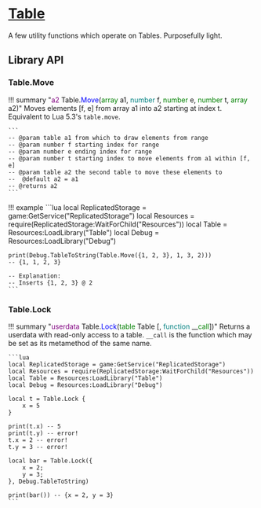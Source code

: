 # [Table](https://github.com/RoStrap/DataTypes/blob/master/Table.lua)

A few utility functions which operate on Tables. Purposefully light.

## Library API
### Table.Move

!!! summary "<span style="color:purple;">a2</span> Table.<span style="color:blue;">Move</span>(<span style="color:green;">array</span> a1, <span style="color:teal;">number</span> f, <span style="color:green;">number</span> e, <span style="color:green;">number</span> t, <span style="color:green;">array</span> a2)"
	Moves elements [f, e] from array a1 into a2 starting at index t. Equivalent to Lua 5.3's `table.move`.

	```
	-- @param table a1 from which to draw elements from range
	-- @param number f starting index for range
	-- @param number e ending index for range
	-- @param number t starting index to move elements from a1 within [f, e]
	-- @param table a2 the second table to move these elements to
	--	@default a2 = a1
	-- @returns a2
	```

!!! example
	```lua
	local ReplicatedStorage = game:GetService("ReplicatedStorage")
	local Resources = require(ReplicatedStorage:WaitForChild("Resources"))
	local Table = Resources:LoadLibrary("Table")
	local Debug = Resources:LoadLibrary("Debug")

	print(Debug.TableToString(Table.Move({1, 2, 3}, 1, 3, 2)))
	-- {1, 1, 2, 3}

	-- Explanation:
	-- Inserts {1, 2, 3} @ 2
	```

### Table.Lock

!!! summary "<span style="color:purple;">userdata</span> Table.<span style="color:blue;">Lock</span>(<span style="color:green;">table</span> Table [, <span style="color:teal;">function</span> __<span style="color:green;">call</span>])"
	Returns a userdata with read-only access to a table. `__call` is the function which may be set as its metamethod of the same name.

	```lua
	local ReplicatedStorage = game:GetService("ReplicatedStorage")
	local Resources = require(ReplicatedStorage:WaitForChild("Resources"))
	local Table = Resources:LoadLibrary("Table")
	local Debug = Resources:LoadLibrary("Debug")

	local t = Table.Lock {
		x = 5
	}

	print(t.x) -- 5
	print(t.y) -- error!
	t.x = 2 -- error!
	t.y = 3 -- error!

	local bar = Table.Lock({
		x = 2;
		y = 3;
	}, Debug.TableToString)

	print(bar()) -- {x = 2, y = 3}
	```
